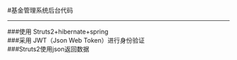 #基金管理系统后台代码

----------
###使用 Struts2+hibernate+spring<br>
###采用 JWT（Json Web Token）进行身份验证<br>
###Struts2使用json返回数据

